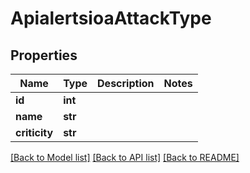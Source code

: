 # ApialertsioaAttackType

## Properties
Name | Type | Description | Notes
------------ | ------------- | ------------- | -------------
**id** | **int** |  | 
**name** | **str** |  | 
**criticity** | **str** |  | 

[[Back to Model list]](../README.md#documentation-for-models) [[Back to API list]](../README.md#documentation-for-api-endpoints) [[Back to README]](../README.md)

